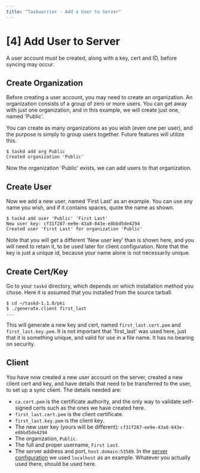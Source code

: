 ```yaml
---
title: "Taskwarrior - Add a User to Server"
---
```


# [4] Add User to Server

A user account must be created, along with a key, cert and ID, before syncing may occur.

## Create Organization

Before creating a user account, you may need to create an organization.
An organization consists of a group of zero or more users.
You can get away with just one organization, and in this example, we will create just one, named 'Public'.

You can create as many organizations as you wish (even one per user), and the purpose is simply to group users together.
Future features will utilize this.

```
$ taskd add org Public
Created organization 'Public'
```

Now the organization 'Public' exists, we can add users to that organization.

## Create User

Now we add a new user, named 'First Last' as an example.
You can use any name you wish, and if it contains spaces, quote the name as shown.

```
$ taskd add user 'Public' 'First Last'
New user key: cf31f287-ee9e-43a8-843e-e8bbd5de4294
Created user 'First Last' for organization 'Public'
```

Note that you will get a different 'New user key' than is shown here, and you will need to retain it, to be used later for client configuration.
Note that the key is just a unique id, because your name alone is not necessarily unique.

## Create Cert/Key

Go to your `taskd` directory, which depends on which installation method you chose.
Here it is assumed that you installed from the source tarball.

```
$ cd ~/taskd-1.1.0/pki
$ ./generate.client first_last
...
```

This will generate a new key and cert, named `first_last.cert.pem` and `first_last.key.pem`.
It is not important that 'first_last' was used here, just that it is something unique, and valid for use in a file name.
It has no bearing on security.

## Client

You have now created a new user account on the server, created a new client cert and key, and have details that need to be transferred to the user, to set up a sync client.
The details needed are:

- `ca.cert.pem` is the certificate authority, and the only way to validate self-signed certs such as the ones we have created here.
- `first_last.cert.pem` is the client certificate.
- `first_last.key.pem` is the client key.
- The new user key (yours will be different): `cf31f287-ee9e-43a8-843e-e8bbd5de4294`
- The organization, `Public`.
- The full and proper username, `First Last`.
- The server address and port, `host.domain:53589`.
  In the [server configuration](../configure/) we used `localhost` as an example.
  Whatever you actually used there, should be used here.
